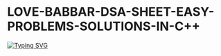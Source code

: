 # LOVE-BABBAR-DSA-SHEET-EASY-PROBLEMS-SOLUTIONS-IN-C++

[![Typing SVG](https://readme-typing-svg.herokuapp.com?font=smallcap&size=5&color=FF0404&lines=%E1%B4%9B%CA%9C%C9%AA%EA%9C%B1+%CA%80%E1%B4%87%E1%B4%98%E1%B4%8F%EA%9C%B1%C9%AA%E1%B4%9B%E1%B4%8F%CA%80%CA%8F+%E1%B4%84%E1%B4%8F%C9%B4%E1%B4%9B%E1%B4%80%C9%AA%C9%B4%EA%9C%B1+%E1%B4%87%E1%B4%80%EA%9C%B1%CA%8F+%E1%B4%9C%C9%B4%E1%B4%85%E1%B4%87%CA%80%EA%9C%B1%E1%B4%9B%E1%B4%80%C9%B4%E1%B4%85%C9%AA%C9%B4%C9%A2+%EA%9C%B1%E1%B4%8F%CA%9F%E1%B4%9C%E1%B4%9B%C9%AA%E1%B4%8F%C9%B4%EA%9C%B1+%C9%AA%C9%B4+%E1%B4%84%2B%2B+%E1%B4%8F%EA%9C%B0+%CA%9F%E1%B4%8F%E1%B4%A0%E1%B4%87+%CA%99%E1%B4%80%CA%99%CA%99%E1%B4%80%CA%80+%E1%B4%85%EA%9C%B1%E1%B4%80+%EA%9C%B1%CA%9C%E1%B4%87%E1%B4%87%E1%B4%9B+(+%E1%B4%87%E1%B4%80%EA%9C%B1%CA%8F+%E1%B4%98%CA%80%E1%B4%8F%CA%99%CA%9F%E1%B4%87%E1%B4%8D%EA%9C%B1+))](https://git.io/typing-svg)
